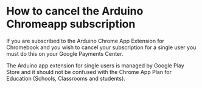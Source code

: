 # How to cancel the Arduino Chromeapp subscription

If you are subscribed to the Arduino Chrome App Extension for Chromebook and you wish to cancel your subscription for a single user you must do this on your Google Payments Center.

The Arduino app extension for single users is managed by Google Play Store and it should not be confused with the Chrome App Plan for Education (Schools, Classrooms and students).
